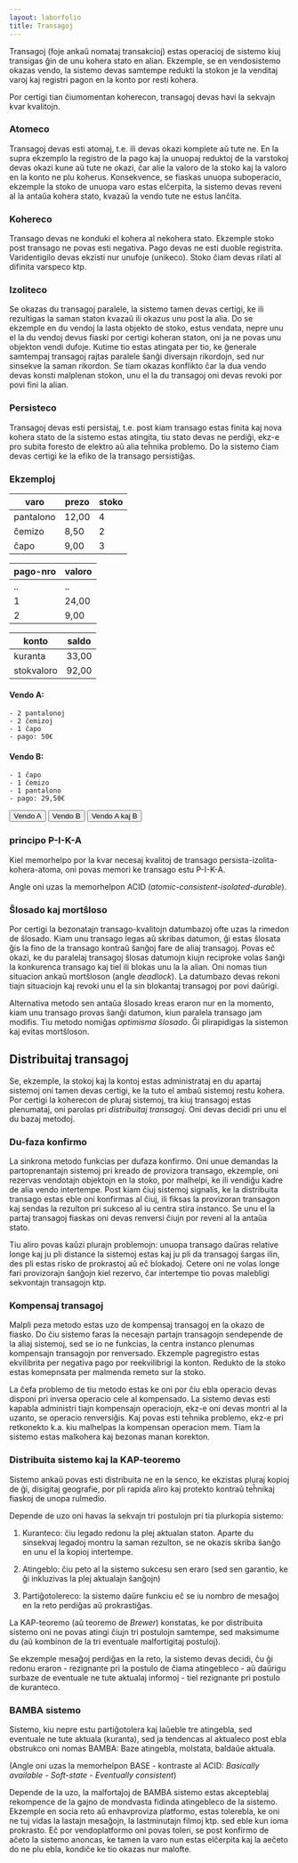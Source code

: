 ```yaml
---
layout: laborfolio
title: Transagoj
---
```


Transagoj (foje ankaŭ nomataj transakcioj) estas operacioj de sistemo kiuj transigas ĝin de unu kohera stato en alian. Ekzemple, se en vendosistemo okazas vendo, la sistemo devas samtempe redukti la stokon je la venditaj varoj kaj registri pagon en la konto por resti kohera.

Por certigi tian ĉiumomentan koherecon, transagoj devas havi la sekvajn kvar kvalitojn.

<!-- grafiko pri ekz-o:...

tabelo stoko: pantalonoj, ĉemizoj, ĉapoj kun nombro kaj prezo
tabelo konto: numero, tempo, valoro

kontsaldo
stokvaloro
saldo

-->

### Atomeco

Transagoj devas esti atomaj, t.e. ili devas okazi komplete aŭ tute ne. En la supra ekzemplo la registro de la pago kaj la unuopaj reduktoj de la varstokoj devas okazi kune aŭ tute ne okazi, ĉar alie la valoro de la stoko kaj la valoro en la konto ne plu koherus. Konsekvence, se fiaskas unuopa suboperacio, ekzemple la stoko de unuopa varo estas elĉerpita, la sistemo devas reveni al la antaŭa kohera stato, kvazaŭ la vendo tute ne estus lanĉita.

### Kohereco

Transago devas ne konduki el kohera al nekohera stato. Ekzemple stoko post transago ne povas esti negativa. Pago devas ne esti duoble registrita. Varidentigilo devas ekzisti nur unufoje (unikeco). Stoko ĉiam devas rilati al difinita varspeco ktp.

### Izoliteco

Se okazas du transagoj paralele, la sistemo tamen devas certigi, ke ili rezultigas la saman staton kvazaŭ ili okazus unu post la alia. Do se ekzemple en du vendoj la lasta objekto de stoko, estus vendata, nepre unu el la du vendoj devus fiaski por certigi koheran staton, oni ja ne povas unu objekton vendi dufoje. Kutime tio estas atingata per tio, ke ĝenerale samtempaj transagoj rajtas paralele ŝanĝi  diversajn rikordojn, sed nur sinsekve la saman rikordon. Se tiam okazas konflikto ĉar la dua vendo devas konsti malplenan stokon, unu el la du transagoj oni devas revoki por povi fini la alian. 

<!-- 
...pli bone klarigu izolitecon?...
https://en.wikipedia.org/wiki/ACID#Isolation_failure
-->

### Persisteco

Transagoj devas esti persistaj, t.e. post kiam transago estas finita kaj nova kohera stato de la sistemo estas atingita, tiu stato devas ne perdiĝi, ekz-e pro subita foresto de elektro aŭ alia teĥnika problemo. Do la sistemo ĉiam devas certigi ke la efiko de la transago persistiĝas.

### Ekzemploj

<!-- ĉu uzi IDBTransaction...?
https://developer.mozilla.org/en-US/docs/Web/API/IndexedDB_API/Using_IndexedDB
https://developer.mozilla.org/en-US/docs/Web/API/IDBDatabase/transaction -->

|varo|prezo|stoko|
|-|-|-|
|pantalono|12,00|4|
|ĉemizo|8,50|2|
|ĉapo|9,00|3|

|pago-nro|valoro|
|-|-|
|..|..|
|1|24,00|
|2|9,00|

|konto|saldo|
|-|-|
|kuranta|33,00|
|stokvaloro|92,00|

#### Vendo A:

    - 2 pantalonoj
    - 2 ĉemizoj
    - 1 ĉapo
    - pago: 50€

#### Vendo B:

    - 1 ĉapo
    - 1 ĉemizo
    - 1 pantalono
    - pago: 29,50€

<button>Vendo A</button> <button>Vendo B</button> <button>Vendo A kaj B</button>

### principo P-I-K-A

Kiel memorhelpo por la kvar necesaj kvalitoj de transago persista-izolita-kohera-atoma, oni povas memori ke transago estu P-I-K-A.

Angle oni uzas la memorhelpon ACID (*atomic-consistent-isolated-durable*).

### Ŝlosado kaj mortŝloso

Por certigi la bezonatajn transago-kvalitojn datumbazoj ofte uzas la rimedon de ŝlosado. Kiam unu transago legas aŭ skribas datumon, ĝi estas ŝlosata ĝis la fino de la transago kontraŭ ŝanĝoj fare de aliaj transagoj. Povas eĉ okazi, ke du paralelaj transagoj ŝlosas datumojn kiujn reciproke volas ŝanĝi la konkurenca transago kaj tiel ili blokas unu la la alian. Oni nomas tiun situacion ankaŭ mortŝloson (angle *deadlock*). La datumbazo devas rekoni tiajn situaciojn kaj revoki unu el la sin blokantaj transagoj por povi daŭrigi.

Alternativa metodo sen antaŭa ŝlosado kreas eraron nur en la momento, kiam unu transago provas ŝanĝi datumon, kiun paralela transago jam modifis. Tiu metodo nomiĝas *optimisma ŝlosado*. Ĝi plirapidigas la sistemon kaj evitas mortŝloson.

## Distribuitaj transagoj

Se, ekzemple, la stokoj kaj la kontoj estas administrataj en du apartaj sistemoj oni tamen devas certigi, ke la tuto el ambaŭ sistemoj restu kohera. Por certigi la koherecon de pluraj sistemoj, tra kiuj transagoj estas plenumataj, oni parolas pri  *distribuitaj transagoj*. Oni devas decidi pri unu el du bazaj metodoj.

### Du-faza konfirmo

La sinkrona metodo funkcias per dufaza konfirmo. Oni unue demandas la partoprenantajn sistemoj pri kreado de provizora transago, ekzemple, oni rezervas vendotajn objektojn en la stoko, por malhelpi, ke ili vendiĝu kadre de alia vendo intertempe. Post kiam ĉiuj sistemoj signalis, ke la distribuita transago estas eble oni konfirmas al ĉiuj, ili fiksas la provizoran transagon kaj sendas la rezulton pri sukceso al iu centra stira instanco. Se unu el la partaj transagoj fiaskas oni devas renversi ĉiujn por reveni al la antaŭa stato. 

Tiu aliro povas kaŭzi plurajn problemojn: unuopa transago daŭras relative longe kaj ju pli distance la sistemoj estas kaj ju pli da transagoj ŝargas ilin, des pli estas risko de prokrastoj aŭ eĉ blokadoj. Cetere oni ne volas longe fari provizorajn ŝanĝojn kiel rezervo, ĉar intertempe tio povas malebligi sekvontajn transagojn ktp.

### Kompensaj transagoj

Malpli peza metodo estas uzo de kompensaj transagoj en la okazo de fiasko. Do ĉiu sistemo faras la necesajn partajn transagojn sendepende de la aliaj sistemoj, sed se io ne funkcias, la centra instanco plenumas kompensajn transagojn por renversado. Ekzemple pagregistro estas ekvilibrita per negativa pago por reekvilibrigi la konton. Redukto de la stoko estas komepnsata per malmenda remeto sur la stoko.

La ĉefa problemo de tiu metodo estas ke oni por ĉiu ebla operacio devas disponi pri inversa operacio cele al kompensado. La sistemo devas esti kapabla administri tiajn kompensajn operaciojn, ekz-e oni devas montri al la uzanto, se operacio renversiĝis. Kaj povas esti teĥnika problemo, ekz-e pri retkonekto k.a. kiu malhelpas la kompensan operacion mem. Tiam la sistemo estas malkohera kaj bezonas manan korekton.


### Distribuita sistemo kaj la KAP-teoremo

Sistemo ankaŭ povas esti distribuita ne en la senco, ke ekzistas pluraj kopioj de ĝi, disigitaj geografie, por pli rapida aliro kaj protekto kontraŭ teĥnikaj fiaskoj de unopa rulmedio.

Depende de uzo oni havas la sekvajn tri postulojn pri tia plurkopia sistemo:

1. Kuranteco: ĉiu legado redonu la plej aktualan staton. Aparte du sinsekvaj legadoj montru la saman rezulton, se ne okazis skriba ŝanĝo en unu el la kopioj intertempe.

2. Atingeblo: ĉiu peto al la sistemo sukcesu sen eraro (sed sen garantio, ke ĝi inkluzivas la plej aktualajn ŝanĝojn)

3. Partiĝotolereco: la sistemo daŭre funkciu eĉ se iu nombro de mesaĝoj en la reto perdiĝas aŭ prokrastiĝas.

La KAP-teoremo (aŭ teoremo de *Brewer*) konstatas, ke por distribuita sistemo oni ne povas atingi ĉiujn tri postulojn samtempe, sed maksimume du (aŭ kombinon de la tri eventuale malfortigitaj postuloj).

Se ekzemple mesaĝoj perdiĝas en la reto, la sistemo devas decidi, ĉu ĝi redonu eraron - rezignante pri la postulo de ĉiama atingebleco - aŭ daŭrigu surbaze de eventuale ne tute aktualaj informoj - tiel rezignante pri postulo de kuranteco. 

### BAMBA sistemo

Sistemo, kiu nepre estu partiĝotolera kaj laŭeble tre atingebla, 
sed eventuale ne tute aktuala (kuranta), sed ja tendencas al aktualeco
post ebla obstrukco oni nomas BAMBA: Baze atingebla, molstata, baldaŭe aktuala.

(Angle oni uzas la memorhelpon BASE - kontraste al ACID: *Basically available - Soft-state - Eventually consistent*)

Depende de la uzo, la malfortaĵoj de BAMBA sistemo estas akcepteblaj rekompence de la gajno de mondvasta fidinda atingebleco de la sistemo. Ekzemple en socia reto aŭ enhavproviza platformo, estas tolerebla, ke oni ne tuj vidas la lastajn mesaĝojn, la lastminutajn filmoj ktp. sed eble kun ioma prokrasto. Eĉ por vendoplatformo oni povas toleri, se post konfirmo de aĉeto la sistemo anoncas, ke tamen la varo nun estas elĉerpita kaj la aeĉeto do ne plu ebla, kondiĉe ke tio okazas nur malofte.




